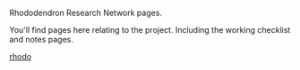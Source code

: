 Rhododendron Research Network pages.

You'll find pages here relating to the project. Including the working checklist and notes pages.

[rhodo](rhododendron_sikkimense.d.k.prahdan)
